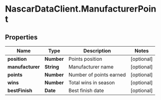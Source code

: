 # NascarDataClient.ManufacturerPoint

## Properties
Name | Type | Description | Notes
------------ | ------------- | ------------- | -------------
**position** | **Number** | Points position | [optional] 
**manufacturer** | **String** | Manufacturer name | [optional] 
**points** | **Number** | Number of points earned | [optional] 
**wins** | **Number** | Total wins in season | [optional] 
**bestFinish** | **Date** | Best finish date | [optional] 
